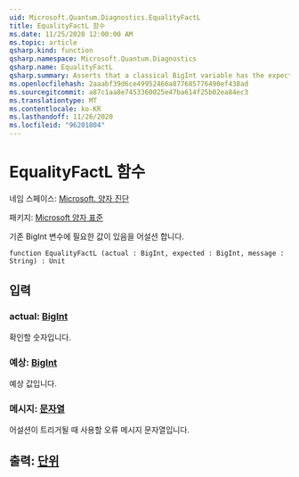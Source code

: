 ```yaml
---
uid: Microsoft.Quantum.Diagnostics.EqualityFactL
title: EqualityFactL 함수
ms.date: 11/25/2020 12:00:00 AM
ms.topic: article
qsharp.kind: function
qsharp.namespace: Microsoft.Quantum.Diagnostics
qsharp.name: EqualityFactL
qsharp.summary: Asserts that a classical BigInt variable has the expected value.
ms.openlocfilehash: 2aaabf39d6ce49952466a877685776490ef438ad
ms.sourcegitcommit: a87c1aa8e7453360025e47ba614f25b02ea84ec3
ms.translationtype: MT
ms.contentlocale: ko-KR
ms.lasthandoff: 11/26/2020
ms.locfileid: "96201804"
---
```

# <a name="equalityfactl-function"></a>EqualityFactL 함수

네임 스페이스: [Microsoft. 양자 진단](xref:Microsoft.Quantum.Diagnostics)

패키지: [Microsoft 양자 표준](https://nuget.org/packages/Microsoft.Quantum.Standard)


기존 BigInt 변수에 필요한 값이 있음을 어설션 합니다.

```qsharp
function EqualityFactL (actual : BigInt, expected : BigInt, message : String) : Unit
```


## <a name="input"></a>입력

### <a name="actual--bigint"></a>actual: [BigInt](xref:microsoft.quantum.lang-ref.bigint)

확인할 숫자입니다.


### <a name="expected--bigint"></a>예상: [BigInt](xref:microsoft.quantum.lang-ref.bigint)

예상 값입니다.


### <a name="message--string"></a>메시지: [문자열](xref:microsoft.quantum.lang-ref.string)

어설션이 트리거될 때 사용할 오류 메시지 문자열입니다.



## <a name="output--unit"></a>출력: [단위](xref:microsoft.quantum.lang-ref.unit)

